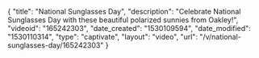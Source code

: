{
    "title": "National Sunglasses Day",
    "description": "Celebrate National Sunglasses Day with these beautiful polarized sunnies from Oakley!",
    "videoid": "165242303",
    "date_created": "1530109594",
    "date_modified": "1530110314",
    "type": "captivate",
    "layout": "video",
    "url": "\/v\/national-sunglasses-day\/165242303"
}